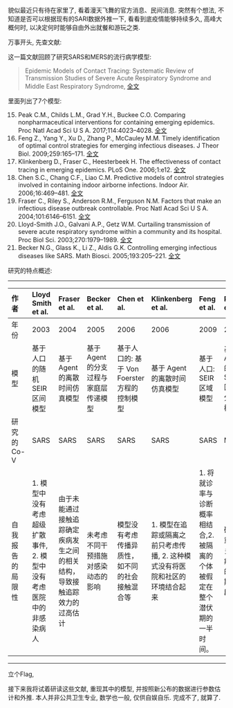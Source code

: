 <!--
.. title: SARI数据分析(0)
.. slug: SARI_data_analysis
.. date: 2020-1-22 12:00:00 UTC+08:00
.. tags: SARI
.. category: 
.. link:
.. description:
.. type: text
-->

貌似最近只有待在家里了, 看着漫天飞舞的官方消息、民间消息. 突然有个想法, 不知道是否可以根据现有的SARI数据外推一下, 看看到底疫情能够持续多久, 高峰大概何时, 以决定何时能够自由外出就餐和游玩之类. 

万事开头, 先查文献:

这一篇文献回顾了研究SARS和MERS的流行病学模型:

> Epidemic Models of Contact Tracing: Systematic Review of Transmission Studies of Severe Acute Respiratory Syndrome and Middle East Respiratory Syndrome, [全文](https://www.ncbi.nlm.nih.gov/pmc/articles/PMC6376160)

里面列出了7个模型: 

15. Peak C.M., Childs L.M., Grad Y.H., Buckee C.O. Comparing nonpharmaceutical interventions for containing emerging epidemics. Proc Natl Acad Sci U S A. 2017;114:4023–4028. [全文](https://www.ncbi.nlm.nih.gov/pmc/articles/PMC5393248/)
16. Feng Z., Yang Y., Xu D., Zhang P., McCauley M.M. Timely identification of optimal control strategies for emerging infectious diseases. J Theor Biol. 2009;259:165–171. [全文](https://sci-hub.tw/10.1016/j.jtbi.2009.03.006)
17. Klinkenberg D., Fraser C., Heesterbeek H. The effectiveness of contact tracing in emerging epidemics. PLoS One. 2006;1:e12. [全文](https://www.ncbi.nlm.nih.gov/pmc/articles/PMC1762362/)
18. Chen S.C., Chang C.F., Liao C.M. Predictive models of control strategies involved in containing indoor airborne infections. Indoor Air. 2006;16:469–481. [全文](https://sci-hub.tw/10.1111/j.1600-0668.2006.00443.x)
19. Fraser C., Riley S., Anderson R.M., Ferguson N.M. Factors that make an infectious disease outbreak controllable. Proc Natl Acad Sci U S A. 2004;101:6146–6151. [全文](https://www.ncbi.nlm.nih.gov/pmc/articles/PMC395937/)
20. Lloyd-Smith J.O., Galvani A.P., Getz W.M. Curtailing transmission of severe acute respiratory syndrome within a community and its hospital. Proc Biol Sci. 2003;270:1979–1989. [全文](https://www.ncbi.nlm.nih.gov/pmc/articles/PMC1691475/)
21. Becker N.G., Glass K., Li Z., Aldis G.K. Controlling emerging infectious diseases like SARS. Math Biosci. 2005;193:205–221. [全文](https://sci-hub.tw/10.1016/j.mbs.2004.07.006)

研究的特点概述:

---

|作者|	Lloyd Smith et al. | Fraser et al. | Becker et al. | Chen et al. |Klinkenberg et al. | Feng et al. |Peak et al. |
|:--|:--|:--|:--|:--|:--|:--|:--|
|年份|2003|2004|2005|2006|2006|2009|2017|
|模型|基于人口的随机 SEIR 区间模型|基于 Agent 的离散时间仿真模型|基于 Agent 的分支过程与家庭层传递模型|基于人口的: 基于 Von Foerster 方程的控制模型|基于 Agent 的离散时间仿真模型|基于人口: SEIR 区域模型|基于 Agent 的 SEIR 区域分支模型|
|研究的 Co-V|SARS|SARS|SARS|SARS|SARS|SARS|MERS|
|自我报告的局限性|1. 模型中没有考虑超级扩散事件, 2. 模型中没有考虑医院中的非感染病人|由于未能通过接触追踪确定疾病发生之间的相关结构，导致接触追踪效力的过高估计|未考虑不同干预措施对感染动态的影响|模型没有考虑传播异质性，如不同的社会接触混合等|1. 模型在追踪或隔离之前只考虑传播,  2. 这种模式没有将医院和社区的环境结合起来|1. 将就诊率与诊断概率相结合,2. 被隔离的个体被假定在整个潜伏期的一半时间。| 研究重点关注疫情的早期阶段。|

---
立个Flag,

接下来我将试着研读这些文献, 重现其中的模型, 并按照新公布的数据进行参数估计和外推. 本人并非公共卫生专业, 数学也一般, 仅供自娱自乐. 完成不了, 就算了.


